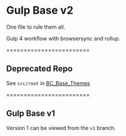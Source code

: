 # Gulp Base v2

One file to rule them all.

Gulp 4 workflow with browsersync and rollup.

========================

## Deprecated Repo

See `src/root` in [BC_Base_Themes](https://github.com/bluecadet/bc-base-themes/tree/master/src/root)

========================

## Gulp Base v1

Version 1 can be viewed from the `v1` branch.